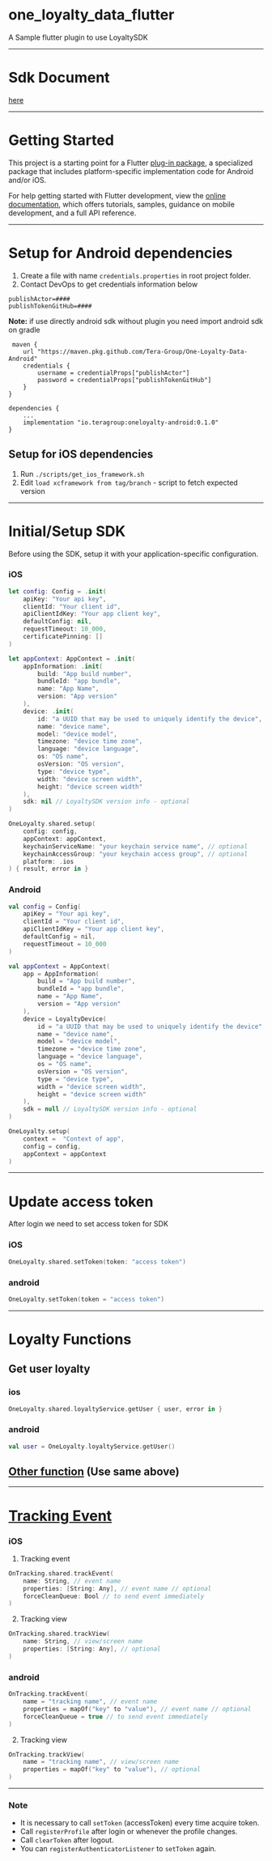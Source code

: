 # one_loyalty_data_flutter

A Sample flutter plugin to use LoyaltySDK

---

# Sdk Document

[here](https://tera-group.github.io/One-Loyalty-Data-flutter/index.html)

---

# Getting Started

This project is a starting point for a Flutter
[plug-in package](https://flutter.dev/to/develop-plugins),
a specialized package that includes platform-specific implementation code for
Android and/or iOS.

For help getting started with Flutter development, view the
[online documentation](https://docs.flutter.dev), which offers tutorials,
samples, guidance on mobile development, and a full API reference.

---

# Setup for Android dependencies

1. Create a file with name `credentials.properties` in root project folder.
2. Contact DevOps to get credentials information below

```
publishActor=####
publishTokenGitHub=####
```

**Note:** if use directly android sdk without plugin you need import android sdk on gradle

```
 maven {
    url "https://maven.pkg.github.com/Tera-Group/One-Loyalty-Data-Android"
    credentials {
        username = credentialProps["publishActor"]
        password = credentialProps["publishTokenGitHub"]
    }
}
```

```
dependencies {
    ...
    implementation "io.teragroup:oneloyalty-android:0.1.0"
}
```

## Setup for iOS dependencies

1. Run `./scripts/get_ios_framework.sh`
2. Edit `load xcframework from tag/branch` - script to fetch expected version

---

# Initial/Setup SDK

Before using the SDK, setup it with your application-specific configuration.

### iOS

```swift
let config: Config = .init(
    apiKey: "Your api key",
    clientId: "Your client id",
    apiClientIdKey: "Your app client key",
    defaultConfig: nil,
    requestTimeout: 10_000,
    certificatePinning: []
)

let appContext: AppContext = .init(
    appInformation: .init(
        build: "App build number",
        bundleId: "app bundle",
        name: "App Name",
        version: "App version"
    ),
    device: .init(
        id: "a UUID that may be used to uniquely identify the device",
        name: "device name",
        model: "device model",
        timezone: "device time zone",
        language: "device language",
        os: "OS name",
        osVersion: "OS version",
        type: "device type",
        width: "device screen width",
        height: "device screen width"
    ),
    sdk: nil // LoyaltySDK version info - optional
)

OneLoyalty.shared.setup(
    config: config,
    appContext: appContext,
    keychainServiceName: "your keychain service name", // optional
    keychainAccessGroup: "your keychain access group", // optional
    platform: .ios
) { result, error in }
```

### Android

```kotlin
val config = Config(
    apiKey = "Your api key",
    clientId = "Your client id",
    apiClientIdKey = "Your app client key",
    defaultConfig = nil,
    requestTimeout = 10_000
)

val appContext = AppContext(
    app = AppInformation(
        build = "App build number",
        bundleId = "app bundle",
        name = "App Name",
        version = "App version"
    ),
    device = LoyaltyDevice(
        id = "a UUID that may be used to uniquely identify the device",
        name = "device name",
        model = "device model",
        timezone = "device time zone",
        language = "device language",
        os = "OS name",
        osVersion = "OS version",
        type = "device type",
        width = "device screen width",
        height = "device screen width"
    ),
    sdk = null // LoyaltySDK version info - optional
)

OneLoyalty.setup(
    context =  "Context of app",
    config = config,
    appContext = appContext
)
```

---

# Update access token

After login we need to set access token for SDK

### iOS

```swift
OneLoyalty.shared.setToken(token: "access token")
```

### android

```kotlin
OneLoyalty.setToken(token = "access token")
```

---

# Loyalty Functions

## Get user loyalty

### ios

```swift
OneLoyalty.shared.loyaltyService.getUser { user, error in }
```

### android

```kotlin
val user = OneLoyalty.loyaltyService.getUser()
```

## [Other function](https://tera-group.github.io/One-Loyalty-Data-flutter/oneloyalty/com.teragroup.io.onappdata.services/-loyalty-service/index.html) (Use same above)

---

# [Tracking Event](https://tera-group.github.io/One-Loyalty-Data-flutter/oneloyalty/[root]/-on-tracking/index.html)

### iOS

1. Tracking event

```swift
OnTracking.shared.trackEvent(
    name: String, // event name
    properties: [String: Any], // event name // optional
    forceCleanQueue: Bool // to send event immediately
)
```

2. Tracking view

```swift
OnTracking.shared.trackView(
    name: String, // view/screen name
    properties: [String: Any], // optional
)
```

### android

```kotlin
OnTracking.trackEvent(
    name = "tracking name", // event name
    properties = mapOf("key" to "value"), // event name // optional
    forceCleanQueue = true // to send event immediately
)
```

2. Tracking view

```kotlin
OnTracking.trackView(
    name = "tracking name", // view/screen name
    properties = mapOf("key" to "value"), // optional
)
```

---

### Note

- It is necessary to call `setToken` (accessToken) every time acquire token.
- Call `registerProfile` after login or whenever the profile changes.
- Call `clearToken` after logout.
- You can `registerAuthenticatorListener` to `setToken` again.
